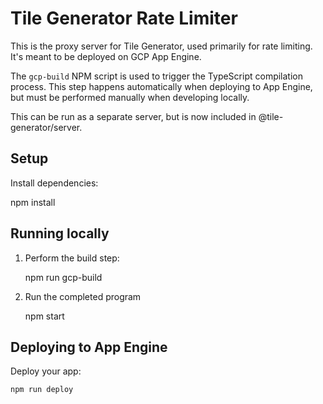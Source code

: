 # Tile Generator Rate Limiter

This is the proxy server for Tile Generator, used primarily for rate limiting.
It's meant to be deployed on GCP App Engine.

The `gcp-build` NPM script is used to trigger the TypeScript compilation
process. This step happens automatically when deploying to App Engine, but must
be performed manually when developing locally.

This can be run as a separate server, but is now included in @tile-generator/server.

## Setup

Install dependencies:

npm install

## Running locally

1. Perform the build step:

   npm run gcp-build

1. Run the completed program

   npm start

## Deploying to App Engine

Deploy your app:

    npm run deploy
